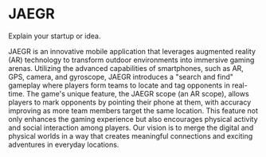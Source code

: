 # JAEGR

Explain your startup or idea. 

JAEGR is an innovative mobile application that leverages augmented reality (AR) technology to transform outdoor environments into immersive gaming arenas. Utilizing the advanced capabilities of smartphones, such as AR, GPS, camera, and gyroscope, JAEGR introduces a "search and find" gameplay where players form teams to locate and tag opponents in real-time. The game's unique feature, the JAEGR scope (an AR scope), allows players to mark opponents by pointing their phone at them, with accuracy improving as more team members target the same location. This feature not only enhances the gaming experience but also encourages physical activity and social interaction among players. Our vision is to merge the digital and physical worlds in a way that creates meaningful connections and exciting adventures in everyday locations.

